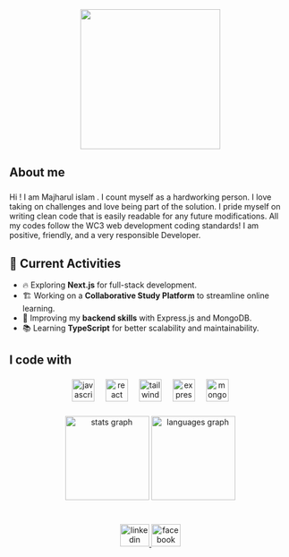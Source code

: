 <div align="center">
  <img height="250" src="https://github.com/user-attachments/assets/3c268fbd-029b-4755-813c-226ab8234b98"  />
</div>

###

<h2 align="left">About me</h2>

###

<p align="left">Hi ! I am Majharul islam . I count myself as a hardworking person. I love taking on challenges and love being part of the solution. I pride myself on writing clean code that is easily readable for any future modifications. All my codes follow the WC3 web development coding standards! I am positive, friendly, and a very responsible Developer.</p>

###

## 🚀 Current Activities
- 🔥 Exploring **Next.js** for full-stack development.
- 🏗️ Working on a **Collaborative Study Platform** to streamline online learning.
- 🎯 Improving my **backend skills** with Express.js and MongoDB.
- 📚 Learning **TypeScript** for better scalability and maintainability.

###

<h2 align="left">I code with</h2>

###

<div align="center">
  <img src="https://cdn.jsdelivr.net/gh/devicons/devicon/icons/javascript/javascript-original.svg" height="40" alt="javascript logo"  />
  <img width="12" />
  <img src="https://cdn.jsdelivr.net/gh/devicons/devicon/icons/react/react-original.svg" height="40" alt="react logo"  />
  <img width="12" />
  <img src="https://cdn.simpleicons.org/tailwindcss/06B6D4" height="40" alt="tailwindcss logo"  />
  <img width="12" />
  <img src="https://skillicons.dev/icons?i=express" height="40" alt="express logo"  />
  <img width="12" />
  <img src="https://cdn.simpleicons.org/mongodb/47A248" height="40" alt="mongodb logo"  />
</div>

###

<div align="center">
  <img src="https://github-readme-stats.vercel.app/api?username=Majharulislam1&hide_title=false&hide_rank=false&show_icons=true&include_all_commits=true&count_private=true&disable_animations=false&theme=dracula&locale=en&hide_border=false&order=1" height="150" alt="stats graph"  />
  <img src="https://github-readme-stats.vercel.app/api/top-langs?username=Majharulislam1&locale=en&hide_title=false&layout=compact&card_width=320&langs_count=5&theme=dracula&hide_border=false&order=2" height="150" alt="languages graph"  />
</div>

###

<h1 align="left"></h1>

###

<div align="center">
  <a href="https://www.linkedin.com/in/majharul-islam535/" target="_blank">
    <img src="https://raw.githubusercontent.com/maurodesouza/profile-readme-generator/master/src/assets/icons/social/linkedin/default.svg" width="52" height="40" alt="linkedin logo"  />
  </a>
  <a href="https://www.facebook.com/majhurul.islam.90/" target="_blank">
    <img src="https://raw.githubusercontent.com/maurodesouza/profile-readme-generator/master/src/assets/icons/social/facebook/default.svg" width="52" height="40" alt="facebook logo"  />
  </a>
</div>

###



###
